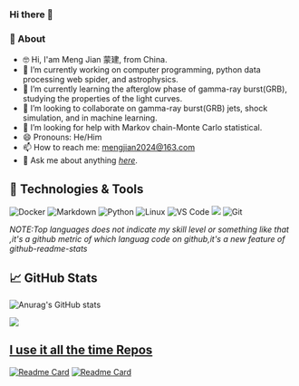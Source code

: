 ### Hi there 👋

### 🚀 About 
- 🤓 Hi, I'am Meng Jian 蒙建, from China.
- 🔭 I’m currently working on computer programming, python data processing web spider, and astrophysics.
- 🌱 I’m currently learning the afterglow phase of gamma-ray burst(GRB), studying the properties of the light curves.
- 👯 I’m looking to collaborate on gamma-ray burst(GRB) jets, shock simulation, and in machine learning.
- 🤔 I’m looking for help with Markov chain-Monte Carlo statistical.
- 😄 Pronouns: He/Him
- 📫 How to reach me: <mengjian2024@163.com>
- 💬 Ask me about anything *[here](https://blog.csdn.net)*.

## 🔧 Technologies & Tools
![Docker](https://img.shields.io/badge/-Docker-blue?style=flat-circle&logo=Docker)
![Markdown](https://img.shields.io/badge/-Markdown-black?style=flat-circle&logo=markdown)
![Python](https://img.shields.io/badge/-Python-yellow?style=flat-circle&logo=Python)
![Linux](https://img.shields.io/badge/-Linux-gray?style=flat-circle&logo=Linux)
![VS Code](https://img.shields.io/badge/-VSCode-blue?style=flat-circle&logo=VSCode)
![](https://img.shields.io/badge/-GitHub-black?style=flat-circle&logo=GitHub)
![Git](https://img.shields.io/badge/-Git-yellow?style=flat-circle&logo=git)

*NOTE:Top languages does not indicate my skill level or something like that ,it's a github metric of which languag code on github,it's a new feature of github-readme-stats*
 ## 📈 GitHub Stats
![Anurag's GitHub stats](https://github-readme-stats.vercel.app/api?username=mengjian2024&show_icons=true&theme=dark)

<a href="https://github.com/mengjian2024/mengjian2024">
  <img align="center" src="https://github-readme-stats.vercel.app/api/top-langs/?username=mengjian2024&hide=java,html,tex&title_color=ffffff&text_color=c9cacc&icon_color=2bbc8a&bg_color=1d1f21&langs_count=3" />

## I use it all the time Repos
[![Readme Card](https://github-readme-stats.vercel.app/api/pin/?username=mengjian2024&repo=popsynth&theme=dark&show_icons=true)](https://github.com/mengjian2024/popsynth)
[![Readme Card](https://github-readme-stats.vercel.app/api/pin/?username=mengjian2024&repo=threeML&theme=dark&show_icons=true)](https://github.com/mengjian2024/threeML)
 
 
 
